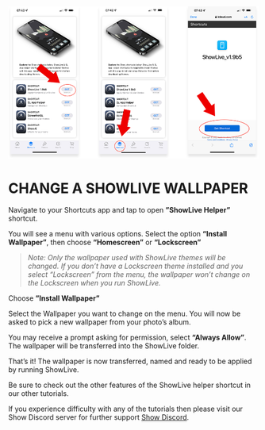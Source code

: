 ![enter image description here](https://github.com/duke4e/showData/raw/main/howTo/images/page1/page1_ss.png)

# CHANGE A SHOWLIVE WALLPAPER 

Navigate to your Shortcuts app and tap to open **”ShowLive Helper”** shortcut. 

You will see a menu with various options. Select the option **“Install Wallpaper”**, then choose **“Homescreen”** or **“Lockscreen”**

> *Note: Only the wallpaper used with ShowLive themes will be changed. If you don’t have a Lockscreen theme installed and you select “Lockscreen” from the menu, the wallpaper won’t change on the Lockscreen when you run ShowLive.*

Choose **”Install Wallpaper”**

Select the Wallpaper you want to change on the menu. You will now be asked to pick a new wallpaper from your photo’s album. 

You may receive a prompt asking for permission, select **“Always Allow”**. The wallpaper will be transferred into the ShowLive folder.

That’s it! The wallpaper is now transferred, named and ready to be applied by running ShowLive.

Be sure to check out the other features of the ShowLive helper shortcut in our other tutorials.

If you experience difficulty with any of the tutorials then please visit our Show Discord server for further support [Show Discord](https://discord.gg/ab5H95YYXd).
